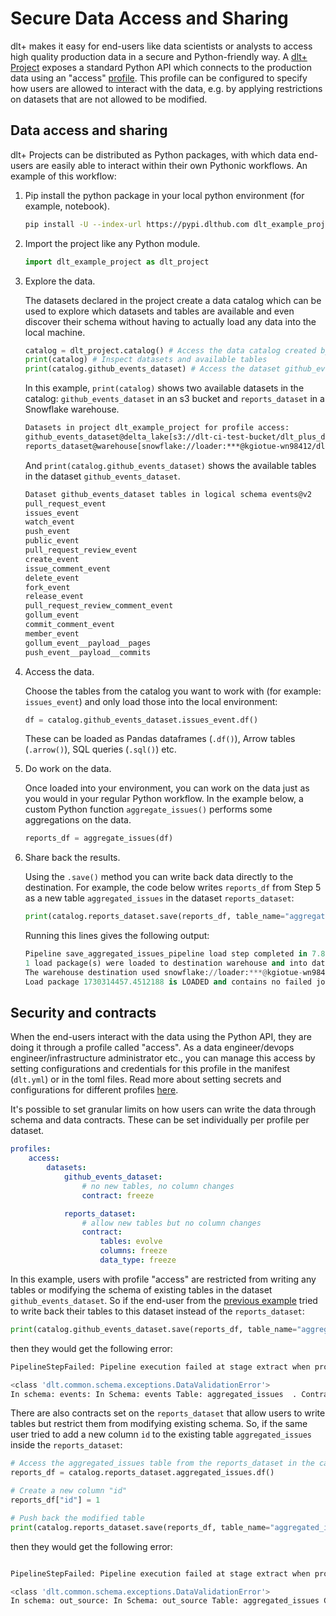 # Secure Data Access and Sharing

dlt+ makes it easy for end-users like data scientists or analysts to access high quality production data in a secure and Python-friendly way. A [dlt+ Project](../core-concepts/project.md) exposes a standard Python API which connects to the production data using an "access" [profile](../core-concepts/profiles.md). This profile can be configured to specify how users are allowed to interact with the data, e.g. by applying restrictions on datasets that are not allowed to be modified. 
  
## Data access and sharing

dlt+ Projects can be distributed as Python packages, with which data end-users are easily able to interact within their own Pythonic workflows. An example of this workflow:  
    
1. Pip install the python package in your local python environment (for example, notebook).

    ```sh
    pip install -U --index-url https://pypi.dlthub.com dlt_example_project
    ```  

2. Import the project like any Python module.

    ```py
    import dlt_example_project as dlt_project
    ```

3. Explore the data.  

    The datasets declared in the project create a data catalog which can be used to explore which datasets and tables are available and even discover their schema without having to actually load any data into the local machine.
      
    ```py
    catalog = dlt_project.catalog() # Access the data catalog created by dlt
    print(catalog) # Inspect datasets and available tables
    print(catalog.github_events_dataset) # Access the dataset github_events_dataset from the catalog
    ```

    In this example, `print(catalog)` shows two available datasets in the catalog: `github_events_dataset` in an s3 bucket and `reports_dataset` in a Snowflake warehouse.

    ```bash
    Datasets in project dlt_example_project for profile access:
    github_events_dataset@delta_lake[s3://dlt-ci-test-bucket/dlt_plus_demo/lake_1/]
    reports_dataset@warehouse[snowflake://loader:***@kgiotue-wn98412/dlt_data]
    ```

    And `print(catalog.github_events_dataset)` shows the available tables in the dataset `github_events_dataset`.

    ```bash
    Dataset github_events_dataset tables in logical schema events@v2
    pull_request_event
    issues_event
    watch_event
    push_event
    public_event
    pull_request_review_event
    create_event
    issue_comment_event
    delete_event
    fork_event
    release_event
    pull_request_review_comment_event
    gollum_event
    commit_comment_event
    member_event
    gollum_event__payload__pages
    push_event__payload__commits
    ```

4. Access the data.  
    
    Choose the tables from the catalog you want to work with (for example: `issues_event`) and only load those into the local environment:

    ```py
    df = catalog.github_events_dataset.issues_event.df()
    ```

    These can be loaded as Pandas dataframes (`.df()`), Arrow tables (`.arrow()`), SQL queries (`.sql()`) etc.

  
5. Do work on the data.  

    Once loaded into your environment, you can work on the data just as you would in your regular Python workflow. In the example below, a custom Python function `aggregate_issues()` performs some aggregations on the data.

    ```py
    reports_df = aggregate_issues(df)
    ```
  
6. Share back the results.  

    Using the `.save()` method you can write back data directly to the destination. For example, the code below writes `reports_df` from Step 5 as a new table `aggregated_issues` in the dataset `reports_dataset`:

    ```py
    print(catalog.reports_dataset.save(reports_df, table_name="aggregated_issues"))
    ```

    Running this lines gives the following output:  
    ```py
    Pipeline save_aggregated_issues_pipeline load step completed in 7.85 seconds
    1 load package(s) were loaded to destination warehouse and into dataset reports_dataset
    The warehouse destination used snowflake://loader:***@kgiotue-wn98412/dlt_data location to store data
    Load package 1730314457.4512188 is LOADED and contains no failed jobs
    ```

## Security and contracts

When the end-users interact with the data using the Python API, they are doing it through a profile called "access". As a data engineer/devops engineer/infrastructure administrator etc., you can manage this access by setting configurations and credentials for this profile in the manifest (`dlt.yml`) or in the toml files. Read more about setting secrets and configurations for different profiles [here](../core-concepts/profiles.md). 

It's possible to set granular limits on how users can write the data through schema and data contracts. These can be set individually per profile per dataset.
  
```yaml
profiles:
    access:
        datasets:
            github_events_dataset:
                # no new tables, no column changes
                contract: freeze 

            reports_dataset:
                # allow new tables but no column changes
                contract:
                    tables: evolve
                    columns: freeze
                    data_type: freeze
```

In this example, users with profile "access" are restricted from writing any tables or modifying the schema of existing tables in the dataset `github_events_dataset`. So if the end-user from the [previous example](#data-access-and-sharing) tried to write back their tables to this dataset instead of the `reports_dataset`:  
  
```py
print(catalog.github_events_dataset.save(reports_df, table_name="aggregated_issues"))
```

then they would get the following error:  
  
```bash
PipelineStepFailed: Pipeline execution failed at stage extract when processing package 1730314603.1941314 with exception:

<class 'dlt.common.schema.exceptions.DataValidationError'>
In schema: events: In Schema: events Table: aggregated_issues  . Contract on tables with mode freeze is violated. Trying to add table aggregated_issues but new tables are frozen.
```

There are also contracts set on the `reports_dataset` that allow users to write tables but restrict them from modifying existing schema. So, if the same user tried to add a new column `id` to the existing table `aggregated_issues` inside the `reports_dataset`:  
  
```py
# Access the aggregated_issues table from the reports_dataset in the catalog
reports_df = catalog.reports_dataset.aggregated_issues.df()

# Create a new column "id"
reports_df["id"] = 1

# Push back the modified table
print(catalog.reports_dataset.save(reports_df, table_name="aggregated_issues"))
```

then they would get the following error:  
  
```bash

PipelineStepFailed: Pipeline execution failed at stage extract when processing package 1730314610.4309433 with exception:

<class 'dlt.common.schema.exceptions.DataValidationError'>
In schema: out_source: In Schema: out_source Table: aggregated_issues Column: id . Contract on columns with mode freeze is violated. Trying to add column id to table aggregated_issues but columns are frozen.
```

